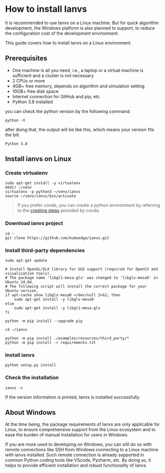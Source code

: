 # How to install Ianvs

It is recommended to use Ianvs on a Linux machine. But for quick algorithm development, the Windows platform is also planned to support, to reduce the configuration cost of the development environment.  

This guide covers how to install Ianvs on a Linux environment.

## Prerequisites
- One machine is all you need, i.e., a laptop or a virtual machine is sufficient and a cluster is not necessary
- 2 CPUs or more
- 4GB+ free memory, depends on algorithm and simulation setting
- 10GB+ free disk space
- Internet connection for GitHub and pip, etc
- Python 3.8 installed

you can check the python version by the following command:
```
python -V
```
after doing that, the output will be like this, which means your version fits the bill.
```
Python 3.8
```

## Install ianvs on Linux


### Create virtualenv
```shell
sudo apt-get install -y virtualenv
mkdir ~/venv 
virtualenv -p python3 ~/venv/ianvs
source ~/venv/ianvs/bin/activate
```

> If you prefer conda, you can create a python environment by referring to the [creating steps](https://docs.conda.io/projects/conda/en/latest/user-guide/tasks/manage-environments.html#creating-an-environment-with-commands) provided by conda. 

### Download ianvs project
```
cd ~
git clone https://github.com/kubeedge/ianvs.git 
```

### Install third-party dependencies
```
sudo apt-get update

# Install OpenGL/GLX library for GUI support (required for OpenCV and visualization tools).
# The package name 'libgl1-mesa-glx' was changed to 'libglx-mesa0' in Ubuntu 24.04.
# The following script will install the correct package for your Ubuntu version.
if apt-cache show libglx-mesa0 >/dev/null 2>&1; then
    sudo apt-get install -y libglx-mesa0
else
    sudo apt-get install -y libgl1-mesa-glx
fi

python -m pip install --upgrade pip

cd ~/ianvs

python -m pip install ./examples/resources/third_party/*
python -m pip install -r requirements.txt
```

### Install ianvs 
```
python setup.py install  
```

### Check the installation
```shell
ianvs -v
```
If the version information is printed, Ianvs is installed successfully. 




## About Windows

At the time being, the package requirements of Ianvs are only applicable for Linux, to ensure comprehensive support from the Linux ecosystem and to ease the burden of manual installation for users in Windows.

If you are more used to developing on Windows, you can still do so with remote connections like SSH from Windows connecting to a Linux machine with ianvs installed. Such remote connection is already supported in common Python coding tools like VScode, Pycharm, etc. By doing so, it helps to provide efficient installation and robust functionality of Ianvs.